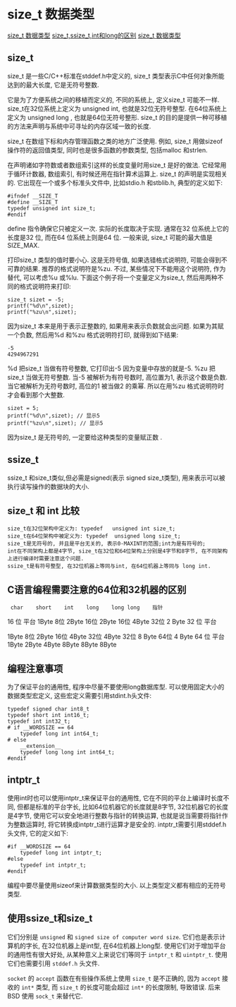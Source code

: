 # size_t 数据类型

[size_t 数据类型](https://blog.csdn.net/fuxiaoxiaoyue/article/details/82747332)
[size_t,ssize_t,int和long的区别](https://blog.csdn.net/qq_30866297/article/details/51465473)
[size_t 数据类型](https://blog.csdn.net/bzhxuexi/article/details/19899803)

## size_t

size_t 是一些C/C++标准在stddef.h中定义的, size_t 类型表示C中任何对象所能达到的最大长度, 它是无符号整数.

它是为了方便系统之间的移植而定义的, 不同的系统上, 定义size_t 可能不一样.
size_t在32位系统上定义为 unsigned int, 也就是32位无符号整型. 在64位系统上定义为 unsigned long ,
也就是64位无符号整形. size_t 的目的是提供一种可移植的方法来声明与系统中可寻址的内存区域一致的长度.

size_t 在数组下标和内存管理函数之类的地方广泛使用.
例如, size_t 用做sizeof 操作符的返回值类型, 同时也是很多函数的参数类型, 包括malloc 和strlen.

在声明诸如字符数或者数组索引这样的长度变量时用size_t 是好的做法.
它经常用于循环计数器, 数组索引, 有时候还用在指针算术运算上. size_t 的声明是实现相关的.
它出现在一个或多个标准头文件中, 比如stdio.h 和stblib.h, 典型的定义如下:

    #ifndef __SIZE_T
    #define __SIZE_T
    typedef unsigned int size_t;
    #endif

define 指令确保它只被定义一次. 实际的长度取决于实现.
通常在32 位系统上它的长度是32 位, 而在64 位系统上则是64 位. 一般来说, size_t 可能的最大值是SIZE_MAX.

打印size_t 类型的值时要小心. 这是无符号值, 如果选错格式说明符,
可能会得到不可靠的结果. 推荐的格式说明符是%zu.
不过, 某些情况下不能用这个说明符,  作为替代, 可以考虑%u 或%lu.
下面这个例子将一个变量定义为size_t, 然后用两种不同的格式说明符来打印:

    size_t sizet = -5;
    printf("%d\n",sizet);
    printf("%zu\n",sizet);

因为size_t 本来是用于表示正整数的, 如果用来表示负数就会出问题.
如果为其赋一个负数, 然后用%d 和%zu 格式说明符打印, 就得到如下结果:

    -5
    4294967291

%d 把size_t 当做有符号整数, 它打印出-5 因为变量中存放的就是-5. %zu 把size_t 当做无符号整数.
当-5 被解析为有符号数时, 高位置为1, 表示这个数是负数.
当它被解析为无符号数时, 高位的1 被当做2 的乘幂. 所以在用%zu 格式说明符时才会看到那个大整数.

    sizet = 5;
    printf("%d\n",sizet); // 显示5
    printf("%zu\n",sizet); // 显示5

因为size_t 是无符号的, 一定要给这种类型的变量赋正数 .

## ssize_t

ssize_t 和size_t类似,但必需是signed(表示 signed size_t类型),
用来表示可以被执行读写操作的数据块的大小.

## size_t 和 int 比较

    size_t在32位架构中定义为: typedef   unsigned int size_t;
    size_t在64位架构中被定义为: typedef  unsigned long size_t;
    size_t是无符号的, 并且是平台无关的, 表示0-MAXINT的范围;int为是有符号的;
    int在不同架构上都是4字节, size_t在32位和64位架构上分别是4字节和8字节, 在不同架构上进行编译时需要注意这个问题.
    ssize_t是有符号整型, 在32位机器上等同与int, 在64位机器上等同与 long int.

## C语言编程需要注意的64位和32机器的区别

     char    short    int    long    long long    指针
16 位 平台    1Byte 8位    2Byte 16位    2Byte 16位    4Byte 32位         2 Byte
32 位 平台

1Byte 8位
    2Byte 16位    4Byte 32位    4Byte 32位    8 Byte 64位    4 Byte
64 位 平台    1Byte    2Byte    4Byte    8Byte    8Byte    8Byte

## 编程注意事项

为了保证平台的通用性, 程序中尽量不要使用long数据库型.
可以使用固定大小的数据类型宏定义, 这些宏定义需要引用stdint.h头文件:

    typedef signed char int8_t
    typedef short int int16_t;
    typedef int int32_t;
    # if __WORDSIZE == 64
        typedef long int int64_t;
    # else
        __extension__
        typedef long long int int64_t;
    #endif

## intptr_t

使用int时也可以使用intptr_t来保证平台的通用性,
它在不同的平台上编译时长度不同, 但都是标准的平台字长, 比如64位机器它的长度就是8字节,
32位机器它的长度是4字节, 使用它可以安全地进行整数与指针的转换运算,
也就是说当需要将指针作为整数运算时, 将它转换成intptr_t进行运算才是安全的. intptr_t需要引用stddef.h头文件, 它的定义如下:

    #if __WORDSIZE == 64
        typedef long int intptr_t;
    #else
        typedef int intptr_t;
    #endif

编程中要尽量使用sizeof来计算数据类型的大小.
以上类型定义都有相应的无符号类型.

## 使用ssize_t和size_t

它们分别是 `unsigned` 和 `signed size of computer word size`.
它们也是表示计算机的字长, 在32位机器上是int型, 在64位机器上long型.
使用它们对于增加平台的通用性有很大好处, 从某种意义上来说它们等同于 `intptr_t` 和 `uintptr_t`.
使用它们也需要引用 `stddef.h` 头文件.

`socket` 的 `accept` 函数在有些操作系统上使用 `size_t` 是不正确的,
因为 `accept` 接收的 `int*` 类型, 而 `size_t` 的长度可能会超过 `int*` 的长度限制, 导致错误.
后来 BSD 使用 `sock_t` 来替代它.
